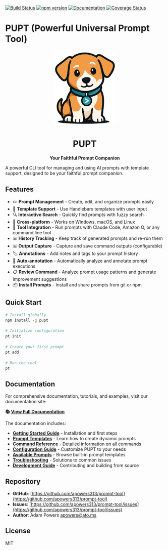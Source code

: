 [![Build Status](https://github.com/apowers313/prompt-tool/workflows/CI/badge.svg)](https://github.com/apowers313/prompt-tool/actions)
[![npm version](https://badge.fury.io/js/pupt.svg)](https://www.npmjs.com/package/pupt)
[![Documentation](https://img.shields.io/badge/docs-view-blue)](https://apowers313.github.io/prompt-tool/)
[![Coverage Status](https://coveralls.io/repos/github/apowers313/prompt-tool/badge.svg?branch=master)](https://coveralls.io/github/apowers313/prompt-tool?branch=master)

# PUPT (Powerful Universal Prompt Tool)

<div align="center">
  <img src="./assets/pupt.png" alt="PUPT Logo" width="200">
  
  # PUPT
  **Your Faithful Prompt Companion**
</div>

A powerful CLI tool for managing and using AI prompts with template support, designed to be your faithful prompt companion.

## Features

- ✏️ **Prompt Management** - Create, edit, and organize prompts easily
- 📝 **Template Support** - Use Handlebars templates with user input
- 🔍 **Interactive Search** - Quickly find prompts with fuzzy search
- 🔧 **Cross-platform** - Works on Windows, macOS, and Linux
- 🚀 **Tool Integration** - Run prompts with Claude Code, Amazon Q, or any command line tool
- 📊 **History Tracking** - Keep track of generated prompts and re-run them
- 📊 **Output Capture** - Capture and save command outputs (configurable)
- 🏷️ **Annotations** - Add notes and tags to your prompt history
- 🤖 **Auto-annotation** - Automatically analyze and annotate prompt executions
- 📋 **Review Command** - Analyze prompt usage patterns and generate improvement suggestions
- 📦 **Install Prompts** - Install and share prompts from git or npm

## Quick Start

```bash
# Install globally
npm install -g pupt

# Initialize configuration
pt init

# Create your first prompt
pt add

# Run the tool
pt
```

## Documentation

For comprehensive documentation, tutorials, and examples, visit our documentation site:

**📚 [View Full Documentation](https://apowers313.github.io/prompt-tool/)**

The documentation includes:
- **[Getting Started Guide](https://apowers313.github.io/prompt-tool/guide/getting-started)** - Installation and first steps
- **[Prompt Templates](https://apowers313.github.io/prompt-tool/guide/prompt-templates)** - Learn how to create dynamic prompts
- **[Command Reference](https://apowers313.github.io/prompt-tool/commands/)** - Detailed information on all commands
- **[Configuration Guide](https://apowers313.github.io/prompt-tool/guide/configuration)** - Customize PUPT to your needs
- **[Available Prompts](https://apowers313.github.io/prompt-tool/prompts)** - Browse built-in prompt templates
- **[Troubleshooting](https://apowers313.github.io/prompt-tool/guide/troubleshooting)** - Solutions to common issues
- **[Development Guide](https://apowers313.github.io/prompt-tool/guide/development)** - Contributing and building from source

## Repository

- **GitHub**: [https://github.com/apowers313/prompt-tool](https://github.com/apowers313/prompt-tool)
- **Issues**: [https://github.com/apowers313/prompt-tool/issues](https://github.com/apowers313/prompt-tool/issues)
- **Author**: Adam Powers <apowers@ato.ms>

## License

MIT